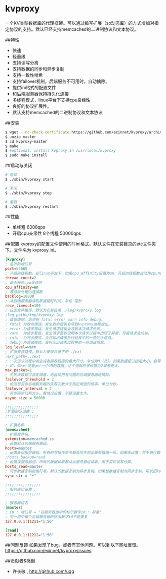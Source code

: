 # kvproxy
一个KV类型数据库的代理框架。可以通过编写扩展（so动态库）的方式增加对指定协议的支持。默认已经支持memcached的二进制协议和文本协议。

##特性

* 快速
* 轻量级
* 支持读写分离
* 支持数据的同步和异步复制
* 支持一致性哈希
* 支持failover机制。后端服务不可用时，自动摘除。
* 提供ini格式的配置文件
* 和后端服务器保持持久化连接
* 多线程模式，linux平台下支持cpu亲缘性
* 良好的协议扩展性。
* 默认支持memcached的二进制协议和文本协议

##安装

```sh
$ wget --no-check-certificate https://github.com/exinnet/kvproxy/archive/master.zip
$ unzip master
$ cd kvproxy-master
$ make
$ #optional, install kvproxy in /usr/local/kvproxy
$ sudo make install

```

##启动与关闭
```sh
# 启动
$ ./sbin/kvproxy start

# 关闭
$ ./sbin/kvproxy stop

# 重启
$ ./sbin/kvproxy restart
```

##性能
* 单线程  6000qps
* 开启cpu亲缘性 8个线程  50000qps

##配置
kvproxy的配置文件使用的时ini格式。默认文件在安装目录的etc文件夹下。文件名为 kvproxy.ini。
```ini
[kvproxy]
; 监听的端口号
port=55669
; 开启的线程数。在linux平台下，如果cpu_affinity设置为on，开启的线程数自动为cpu内核数量。
thread_count=2
; 是否开启cpu亲缘性
cpu_affinity=on
; 等待被处理的连接数
backlog=10000
; 从后端服务器读取数据超时时间，单位 毫秒
recv_timeout=100
; 日志文件路径，默认为安装目录 ./log/kvproxy.log
;log_path=/tmp/kvproxy.log
; 错误级别。选项有 fatal error warn info debug。
; fatal 为致命错误。发生致命错误会导致kvproxy进程退出。
; error 为请求错误。发生请求错误会导致本次请求失败。
; warn  为请求警告。发生请求警告说明本次请求过程中出现了异常，可能请求会成功。
; info  为冗余模式。会打印出请求执行过程中的一些冗余信息。
; debug 为调试模式。会打印出请求过程中的一些调试信息。
log_level=warn
; 扩展安装路径。默认为安装目录下的 ./ext
;ext_path=../ext
; 一次请求过程中发生或者接收数据的最大尺寸。单位为M（兆）。如果数据超过指定大小，会导致请求失败。
; 如，你set或者get一个2M的数据，这个值就应该设置为2或者更大。
max_packet=1
; 失败次数超过指定阈值，则自动把有问题的后端服务器给摘除。
failover_threshold = 2
; 检测是否有后端服务器的失败次数大于指定阈值的频率。单位为秒。
failover_interval = 2
; 异步同步队列大小。看情况设置，不要设置太大。
async_size = 50000

;;;;;;;;;;;;;;;
;扩展部分设置 ;
;;;;;;;;;;;;;;;

; 扩展名称
[memcached]
; 扩展文件名。
extension=memcached.so
; 设置默认后端服务器组。
hosts=master
; 设置备份服务器组。所有的写操作命令都会同步到此服务器组一份。如果未设置，将不进行数据的同步或者异步复制。
;hosts_backup=read
; 设置读服务器组。所有的数据读取都从此服务器组读取。用于实现读写分离。
hosts_read=master
; 同步数据复制前缀符号。默认的数据复制为异步复制。如果想数据复制为同步复制，可以把key的前缀设置为指定字符串。
sync_str = "+" 

;;;;;;;;;;;;;;;;
; 服务器组设置 ;
;;;;;;;;;;;;;;;;

; 服务器组名
[master]
; ip : 端口号 = "在服务器组中的标示数字id : 权重"
; 同一组中每个后端服务器的标示数字id不能重复 
127.0.0.1:11211="1:50"

[read]
127.0.0.1:11212="1:50"
```

##问题反馈
如果发现了bug，或者有其他问题。可以到以下网址反馈。
https://github.com/exinnet/kvproxy/issues

##贡献者&感谢

* 许长敬 , http://github.com/ugg

